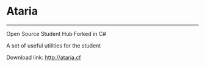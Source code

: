 # Ataria
---------------------------
Open Source Student Hub
Forked in C#

A set of useful utilities for the student

Download link: http://ataria.cf
